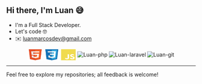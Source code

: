 ## Hi there, I'm Luan 😅

- I'm a Full Stack Developer.
- Let's code 🤓
- :envelope: <a href="mailto:luanmarcosdev@gmail.com" target="_blank">luanmarcosdev@gmail.com</a>

<div style="display: inline_block" align="center">
  <img align="center" alt="Luan-HTML" height="30" width="40" src="https://raw.githubusercontent.com/devicons/devicon/master/icons/html5/html5-original.svg">
  <img align="center" alt="Luan-CSS" height="30" width="40" src="https://raw.githubusercontent.com/devicons/devicon/master/icons/css3/css3-original.svg">
  <img align="center" alt="Luan-Js" height="30" width="40" src="https://raw.githubusercontent.com/devicons/devicon/master/icons/javascript/javascript-plain.svg">
  <img align="center" alt="Luan-php" height="30" width="40" src="https://raw.githubusercontent.com/shinokada/shinokada/master/assets/php.png">
  <img align="center" alt="Luan-laravel" height="30" width="40" src="https://raw.githubusercontent.com/shinokada/shinokada/master/assets/laravel.png">
  <img align="center" alt="Luan-git" height="30" width="40" src="https://cdn.jsdelivr.net/gh/devicons/devicon/icons/git/git-original.svg">
</div>

___
Feel free to explore my repositories; all feedback is welcome!
